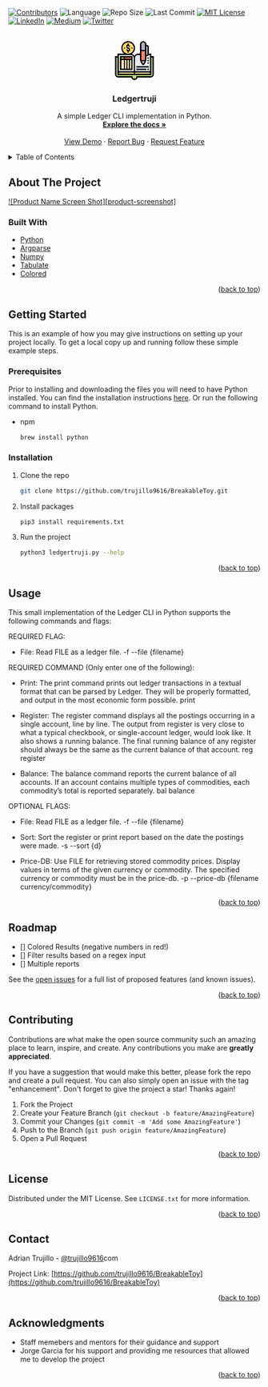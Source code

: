 <div id="top"></div>
<!--
*** Thanks for checking out the Best-README-Template. If you have a suggestion
*** that would make this better, please fork the repo and create a pull request
*** or simply open an issue with the tag "enhancement".
*** Don't forget to give the project a star!
*** Thanks again! Now go create something AMAZING! :D
-->



<!-- PROJECT SHIELDS -->
<!--
*** I'm using markdown "reference style" links for readability.
*** Reference links are enclosed in brackets [ ] instead of parentheses ( ).
*** See the bottom of this document for the declaration of the reference variables
*** for contributors-url, forks-url, etc. This is an optional, concise syntax you may use.
*** https://www.markdownguide.org/basic-syntax/#reference-style-links
-->
[![Contributors][contributors-shield]][contributors-url]
![Language][language-shield]
![Repo Size][reposize-shield]
![Last Commit][last-commit-shield]
[![MIT License][license-shield]][license-url]
[![LinkedIn][linkedin-shield]][linkedin-url]
[![Medium][medium-shield]][medium-url]
[![Twitter][twitter-shield]][twitter-url]



<!-- PROJECT LOGO -->
<br />
<div align="center">
  <a href="https://github.com/trujillo9616/BreakableToy">
    <img src="images/logo.png" alt="Logo" width="80" height="80">
  </a>

<h3 align="center">Ledgertruji</h3>

  <p align="center">
    A simple Ledger CLI implementation in Python.
    <br />
    <a href="https://github.com/trujillo9616/BreakableToy"><strong>Explore the docs »</strong></a>
    <br />
    <br />
    <a href="https://github.com/trujillo9616/BreakableToy">View Demo</a>
    ·
    <a href="https://github.com/trujillo9616/BreakableToy/issues">Report Bug</a>
    ·
    <a href="https://github.com/trujillo9616/BreakableToy/issues">Request Feature</a>
  </p>
</div>



<!-- TABLE OF CONTENTS -->
<details>
  <summary>Table of Contents</summary>
  <ol>
    <li>
      <a href="#about-the-project">About The Project</a>
      <ul>
        <li><a href="#built-with">Built With</a></li>
      </ul>
    </li>
    <li>
      <a href="#getting-started">Getting Started</a>
      <ul>
        <li><a href="#prerequisites">Prerequisites</a></li>
        <li><a href="#installation">Installation</a></li>
      </ul>
    </li>
    <li><a href="#usage">Usage</a></li>
    <li><a href="#roadmap">Roadmap</a></li>
    <li><a href="#contributing">Contributing</a></li>
    <li><a href="#license">License</a></li>
    <li><a href="#contact">Contact</a></li>
    <li><a href="#acknowledgments">Acknowledgments</a></li>
  </ol>
</details>



<!-- ABOUT THE PROJECT -->
## About The Project

[![Product Name Screen Shot][product-screenshot]](https://example.com)


### Built With

* [Python](https://www.python.org/)
* [Argparse](https://docs.python.org/3/library/argparse.html)
* [Numpy](https://numpy.org/)
* [Tabulate](https://pypi.org/project/tabulate/)
* [Colored](https://pypi.org/project/colored/)

<p align="right">(<a href="#top">back to top</a>)</p>



<!-- GETTING STARTED -->
## Getting Started

This is an example of how you may give instructions on setting up your project locally.
To get a local copy up and running follow these simple example steps.

### Prerequisites

Prior to installing and downloading the files you will need to have Python installed. You can find the installation instructions [here](https://www.python.org/downloads/). Or run the following command to install Python.
* npm
  ```sh
  brew install python
  ```

### Installation

1. Clone the repo
   ```sh
   git clone https://github.com/trujillo9616/BreakableToy.git
   ```
2. Install packages
   ```sh
   pip3 install requirements.txt
   ```
3. Run the project
   ```sh
   python3 ledgertruji.py --help
   ```

<p align="right">(<a href="#top">back to top</a>)</p>



<!-- USAGE EXAMPLES -->
## Usage

This small implementation of the Ledger CLI in Python supports the following commands and flags:

REQUIRED FLAG:
- File: Read FILE as a ledger file.
    -f --file {filename}


REQUIRED COMMAND (Only enter one of the following):
- Print: The print command prints out ledger transactions in a textual format that can be parsed by Ledger. They will be properly formatted, and output in the most economic form possible.
    print

- Register: The register command displays all the postings occurring in a single account, line by line. The output from register is very close to what a typical checkbook, or single-account ledger, would look like. It also shows a running balance. The final running balance of any register should always be the same as the current balance of that account.
    reg register

- Balance: The balance command reports the current balance of all accounts. If an account contains multiple types of commodities, each commodity’s total is reported separately.
    bal balance


OPTIONAL FLAGS:
- File: Read FILE as a ledger file.
    -f --file {filename}

- Sort: Sort the register or print report based on the date the postings were made.
    -s --sort {d}

- Price-DB: Use FILE for retrieving stored commodity prices. Display values in terms of the given currency or commodity. The specified currency or commodity must be in the price-db.
    -p --price-db {filename currency/commodity}



<p align="right">(<a href="#top">back to top</a>)</p>



<!-- ROADMAP -->
## Roadmap

- [] Colored Results (negative numbers in red!)
- [] Filter results based on a regex input
- [] Multiple reports

See the [open issues](https://github.com/trujillo9616/BreakableToy/issues) for a full list of proposed features (and known issues).

<p align="right">(<a href="#top">back to top</a>)</p>



<!-- CONTRIBUTING -->
## Contributing

Contributions are what make the open source community such an amazing place to learn, inspire, and create. Any contributions you make are **greatly appreciated**.

If you have a suggestion that would make this better, please fork the repo and create a pull request. You can also simply open an issue with the tag "enhancement".
Don't forget to give the project a star! Thanks again!

1. Fork the Project
2. Create your Feature Branch (`git checkout -b feature/AmazingFeature`)
3. Commit your Changes (`git commit -m 'Add some AmazingFeature'`)
4. Push to the Branch (`git push origin feature/AmazingFeature`)
5. Open a Pull Request

<p align="right">(<a href="#top">back to top</a>)</p>



<!-- LICENSE -->
## License

Distributed under the MIT License. See `LICENSE.txt` for more information.

<p align="right">(<a href="#top">back to top</a>)</p>



<!-- CONTACT -->
## Contact

Adrian Trujillo - [@trujillo9616](https://twitter.com/trujillo9616)com

Project Link: [https://github.com/trujillo9616/BreakableToy](https://github.com/trujillo9616/BreakableToy)

<p align="right">(<a href="#top">back to top</a>)</p>



<!-- ACKNOWLEDGMENTS -->
## Acknowledgments

* Staff memebers and mentors for their guidance and support
* Jorge Garcia for his support and providing me resources that allowed me to develop the project

<p align="right">(<a href="#top">back to top</a>)</p>



<!-- MARKDOWN LINKS & IMAGES -->
<!-- https://www.markdownguide.org/basic-syntax/#reference-style-links -->
[contributors-shield]: https://img.shields.io/github/contributors/trujillo9616/breakabletoy?style=plastic
[contributors-url]: https://github.com/trujillo9616/BreakableToy/graphs/contributors

[language-shield]: https://img.shields.io/github/languages/top/trujillo9616/breakabletoy?style=plastic

[reposize-shield]: https://img.shields.io/github/repo-size/trujillo9616/breakabletoy?style=plastic

[last-commit-shield]: https://img.shields.io/github/last-commit/trujillo9616/breakabletoy?style=plastic

[license-shield]: https://img.shields.io/github/license/trujillo9616/breakabletoy?style=plastic
[license-url]: https://github.com/trujillo9616/BreakableToy/blob/main/LICENSE


[twitter-shield]: https://img.shields.io/twitter/follow/trujillo9616?style=social
[twitter-url]: https://twitter.com/trujillo9616

[linkedin-shield]: https://img.shields.io/badge/LinkedIn-Connect-blue?style=social&logo=linkedin
[linkedin-url]: https://www.linkedin.com/in/adrian-trujillo96/

[medium-shield]: https://img.shields.io/badge/Medium-Connect-black?style=social&logo=medium
[medium-url]: https://medium.com/@adrian.td96

